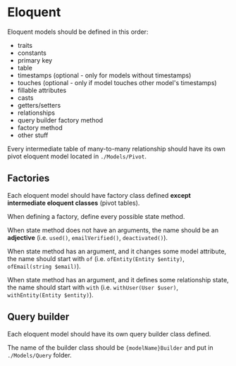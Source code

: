 # Eloquent

Eloquent models should be defined in this order:
- traits
- constants
- primary key
- table
- timestamps (optional - only for models without timestamps)
- touches (optional - only if model touches other model's timestamps)
- fillable attributes
- casts
- getters/setters
- relationships
- query builder factory method
- factory method
- other stuff

Every intermediate table of many-to-many relationship should
have its own pivot eloquent model located in `./Models/Pivot`.

## Factories

Each eloquent model should have factory class defined **except intermediate eloquent classes** (pivot tables).

When defining a factory, define every possible state method.

When state method does not have an arguments, the name should be an **adjective** (i.e. `used()`, `emailVerified()`, `deactivated()`).

When state method has an argument, and it changes some model attribute, the name should start with `of` (i.e. `ofEntity(Entity $entity)`, `ofEmail(string $email)`).

When state method has an argument, and it defines some relationship state, the name should start with `with` (i.e. `withUser(User $user)`, `withEntity(Entity $entity)`).

## Query builder

Each eloquent model should have its own query builder class defined.

The name of the builder class should be `{modelName}Builder` and put in `./Models/Query` folder.